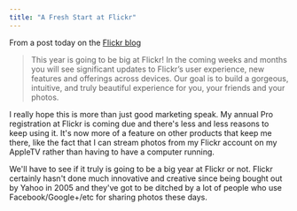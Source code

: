 ```yaml
---
title: "A Fresh Start at Flickr"
---
```

<p>From a post today on the <a href="https://blog.flickr.net/en/2012/01/13/start-the-new-year-fresh">Flickr blog</a></p>
<blockquote><p>
  This year is going to be big at Flickr! In the coming weeks and months you will see significant updates to Flickr’s user experience, new features and offerings across devices. Our goal is to build a gorgeous, intuitive, and truly beautiful experience for you, your friends and your photos.
</p></blockquote>
<p>I really hope this is more than just good marketing speak. My annual Pro registration at Flickr is coming due and there's less and less reasons to keep using it. It's now more of a feature on other products that keep me there, like the fact that I can stream photos from my Flickr account on my AppleTV rather than having to have a computer running.</p>
<p>We'll have to see if it truly is going to be a big year at Flickr or not. Flickr certainly hasn't done much innovative and creative since being bought out by Yahoo in 2005 and they've got to be ditched by a lot of people who use Facebook/Google+/etc for sharing photos these days.</p>
